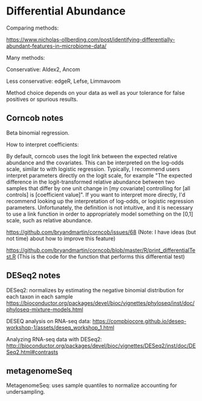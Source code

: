 # Differential Abundance

Comparing methods:

https://www.nicholas-ollberding.com/post/identifying-differentially-abundant-features-in-microbiome-data/

Many methods:

Conservative: Aldex2, Ancom

Less conservative: edgeR, Lefse, Limmavoom

Method choice depends on your data as well as your tolerance for false positives or spurious results. 


## Corncob notes

Beta binomial regression.

How to interpret coefficients:

By default, corncob uses the logit link between the expected relative abundance and the covariates. This can be interpreted on the log-odds scale, similar to with logistic regression. Typically, I recommend users interpret parameters directly on the logit scale, for example "The expected difference in the logit-transformed relative abundance between two samples that differ by one unit change in [my covariate] controlling for [all controls] is [coefficient value]". If you want to interpret more directly, I'd recommend looking up the interpretation of log-odds, or logistic regression parameters. Unfortunately, the definition is not intuitive, and it is necessary to use a link function in order to appropriately model something on the [0,1] scale, such as relative abundance.

https://github.com/bryandmartin/corncob/issues/68
(Note: I have ideas (but not time) about how to improve this feature)

https://github.com/bryandmartin/corncob/blob/master/R/print_differentialTest.R
(This is the code for the function that performs this differential test)



## DESeq2 notes


DESeq2: normalizes by estimating the negative binomial distribution for each taxon in each sample
https://bioconductor.org/packages/devel/bioc/vignettes/phyloseq/inst/doc/phyloseq-mixture-models.html

DESEQ analysis on RNA-seq data:
https://compbiocore.github.io/deseq-workshop-1/assets/deseq_workshop_1.html

Analyzing RNA-seq data with DESeq2:
http://bioconductor.org/packages/devel/bioc/vignettes/DESeq2/inst/doc/DESeq2.html#contrasts



## metagenomeSeq

MetagenomeSeq: uses sample quantiles to normalize accounting for undersampling.
